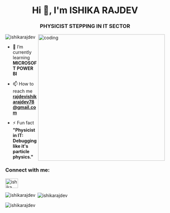 <h1 align="center">Hi 👋, I'm ISHIKA RAJDEV</h1>
<h3 align="center">PHYSICIST STEPPING IN IT SECTOR</h3>
<img align="right" alt="coding" width="400" src="https://user-images.githubusercontent.com/55389276/140866485-8fb1c876-9a8f-4d6a-98dc-08c4981eaf70.gif"
<p align="left"> <img src="https://komarev.com/ghpvc/?username=ishikarajdev&label=Profile%20views&color=0e75b6&style=flat" alt="ishikarajdev" /> </p>

- 🌱 I’m currently learning **MICROSOFT POWER BI**

- 📫 How to reach me **rajdevishikarajdev78@gmail.com**

- ⚡ Fun fact **"Physicist in IT: Debugging like it's particle physics."**

<h3 align="left">Connect with me:</h3>
<p align="left">
<a href="https://linkedin.com/in/ishika rajdev" target="blank"><img align="center" src="https://raw.githubusercontent.com/rahuldkjain/github-profile-readme-generator/master/src/images/icons/Social/linked-in-alt.svg" alt="ishika rajdev" height="30" width="40" /></a>
</p>

<p><img align="left" src="https://github-readme-stats.vercel.app/api/top-langs?username=ishikarajdev&show_icons=true&locale=en&layout=compact" alt="ishikarajdev" /></p>

<p>&nbsp;<img align="center" src="https://github-readme-stats.vercel.app/api?username=ishikarajdev&show_icons=true&locale=en" alt="ishikarajdev" /></p>

<p><img align="center" src="https://github-readme-streak-stats.herokuapp.com/?user=ishikarajdev&" alt="ishikarajdev" /></p>
